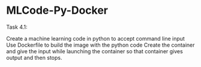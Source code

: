 # MLCode-Py-Docker

Task 4.1:

Create a machine learning code in python to accept command line input
Use Dockerfile to build the image with the python code
Create the container and give the input while launching the container so that container
               gives output and then stops.
